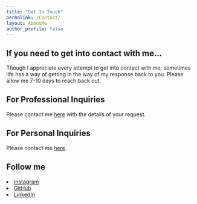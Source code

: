 ```yaml
---
title: "Get In Touch"
permalink: /Contact/
layout: AboutMe
author_profile: false
---
```

## If you need to get into contact with me...
Though I appreciate every attempt to get into contact with me, sometimes life has a way of
getting in the way of my response back to you.  Please allow me 7-10 days to reach back out.

## For Professional Inquiries
Please contact me <a href="mailto:logan.m.wright1@gmail.com">here</a> with the details of
your request.

## For Personal Inquiries
Please contact me <a href="mailto:lw149209@ohio.edu">here</a>.

## Follow me
<li>
  <a href="https://instagram.com/loganmorrowwright" itemprop="sameAs" rel="nofollow noopener noreferrer">
    <i class="fab fa-fw fa-instagram" aria-hidden="true"></i><span class="label">Instagram</span>
  </a>
</li>

<li>
  <a href="https://github.com/lm-mw" itemprop="sameAs" rel="nofollow noopener noreferrer">
    <i class="fab fa-fw fa-github" aria-hidden="true"></i><span class="label">GitHub</span>
  </a>
</li>

<li>
  <a href="https://www.linkedin.com/in/LoganMorrowWright" itemprop="sameAs" rel="nofollow noopener noreferrer">
    <i class="fab fa-fw fa-linkedin" aria-hidden="true"></i><span class="label">LinkedIn</span>
  </a>
</li>
